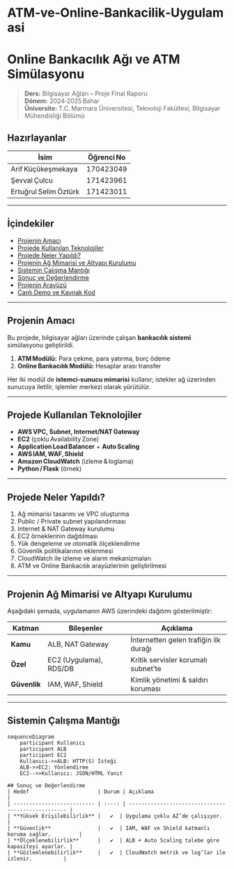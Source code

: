 # ATM‑ve‑Online‑Bankacilik‑Uygulamasi
# Online Bankacılık Ağı ve ATM Simülasyonu

> **Ders:** Bilgisayar Ağları – Proje Final Raporu  
> **Dönem:** 2024‑2025 Bahar  
> **Üniversite:** T.C. Marmara Üniversitesi, Teknoloji Fakültesi, Bilgisayar Mühendisliği Bölümü

## Hazırlayanlar

| İsim | Öğrenci No |
| ---- | ---------- |
| Arif Küçükeşmekaya | 170423049 |
| Şevval Çulcu | 171423961 |
| Ertuğrul Selim Öztürk | 171423011 |

---

## İçindekiler
- [Projenin Amacı](#projenin-amacı)
- [Projede Kullanılan Teknolojiler](#projede-kullanılan-teknolojiler)
- [Projede Neler Yapıldı?](#projede-neler-yapıldı)
- [Projenin Ağ Mimarisi ve Altyapı Kurulumu](#projenin-ağ-mimarisi-ve-altyapı-kurulumu)
- [Sistemin Çalışma Mantığı](#sistemin-çalışma-mantığı)
- [Sonuç ve Değerlendirme](#sonuc-ve-degerlendirme)
- [Projenin Arayüzü](#projenin-arayuzu)
- [Canlı Demo ve Kaynak Kod](#canli-demo-ve-kaynak-kod)

---

## Projenin Amacı
Bu projede, bilgisayar ağları üzerinde çalışan **bankacılık sistemi** simülasyonu geliştirildi.  

1. **ATM Modülü:** Para çekme, para yatırma, borç ödeme  
2. **Online Bankacılık Modülü:** Hesaplar arası transfer

Her iki modül de **istemci‑sunucu mimarisi** kullanır; istekler ağ üzerinden sunucuya iletilir, işlemler merkezi olarak yürütülür.

---

## Projede Kullanılan Teknolojiler
- **AWS VPC, Subnet, Internet/NAT Gateway**
- **EC2** (çoklu Availability Zone)
- **Application Load Balancer** + **Auto Scaling**
- **AWS IAM, WAF, Shield**
- **Amazon CloudWatch** (izleme & loglama)
- **Python / Flask** (örnek)

---

## Projede Neler Yapıldı?
1. Ağ mimarisi tasarımı ve VPC oluşturma  
2. Public / Private subnet yapılandırması  
3. Internet & NAT Gateway kurulumu  
4. EC2 örneklerinin dağıtılması  
5. Yük dengeleme ve otomatik ölçeklendirme  
6. Güvenlik politikalarının eklenmesi  
7. CloudWatch ile izleme ve alarm mekanizmaları  
8. ATM ve Online Bankacılık arayüzlerinin geliştirilmesi

---

## Projenin Ağ Mimarisi ve Altyapı Kurulumu
Aşağıdaki şemada, uygulamanın AWS üzerindeki dağıtımı gösterilmiştir:

<!-- görsel: aws_mimari.png -->

| Katman | Bileşenler | Açıklama |
| ------ | ---------- | -------- |
| **Kamu** | ALB, NAT Gateway | İnternetten gelen trafiğin ilk durağı |
| **Özel** | EC2 (Uygulama), RDS/DB | Kritik servisler korumalı subnet’te |
| **Güvenlik** | IAM, WAF, Shield | Kimlik yönetimi & saldırı koruması |

---

## Sistemin Çalışma Mantığı

```mermaid
sequenceDiagram
    participant Kullanıcı
    participant ALB
    participant EC2
    Kullanıcı->>ALB: HTTP(S) İsteği
    ALB->>EC2: Yönlendirme
    EC2-->>Kullanıcı: JSON/HTML Yanıt

## Sonuç ve Değerlendirme
| Hedef                      | Durum | Açıklama                                           |
| -------------------------- | :---: | -------------------------------------------------- |
| **Yüksek Erişilebilirlik** |   ✔️  | Uygulama çoklu AZ’de çalışıyor.                    |
| **Güvenlik**               |   ✔️  | IAM, WAF ve Shield katmanlı koruma sağlar.         |
| **Ölçeklenebilirlik**      |   ✔️  | ALB + Auto Scaling talebe göre kapasiteyi ayarlar. |
| **Gözlemlenebilirlik**     |   ✔️  | CloudWatch metrik ve log’lar ile izlenir.          |

